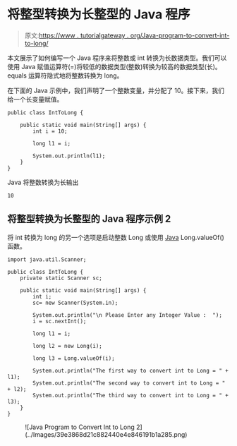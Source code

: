 # 将整型转换为长整型的 Java 程序

> 原文:[https://www . tutorialgateway . org/Java-program-to-convert-int-to-long/](https://www.tutorialgateway.org/java-program-to-convert-int-to-long/)

本文展示了如何编写一个 Java 程序来将整数或 int 转换为长数据类型。我们可以使用 Java 赋值运算符(=)将较低的数据类型(整数)转换为较高的数据类型(长)。equals 运算符隐式地将整数转换为 long。

在下面的 Java 示例中，我们声明了一个整数变量，并分配了 10。接下来，我们给一个长变量赋值。

```
public class IntToLong {

	public static void main(String[] args) {
		int i = 10;

		long l1 = i;

		System.out.println(l1);
	}
}
```

Java 将整数转换为长输出

```
10
```

## 将整型转换为长整型的 Java 程序示例 2

将 int 转换为 long 的另一个选项是启动整数 Long 或使用 [Java](https://www.tutorialgateway.org/java-tutorial/) Long.valueOf()函数。

```
import java.util.Scanner;

public class IntToLong {
	private static Scanner sc;

	public static void main(String[] args) {
		int i;
		sc= new Scanner(System.in);

		System.out.println("\n Please Enter any Integer Value :  ");
		i = sc.nextInt();

		long l1 = i;

		long l2 = new Long(i);

		long l3 = Long.valueOf(i);

		System.out.println("The first way to convert int to Long = " + l1);
		System.out.println("The second way to convert int to Long = " + l2);
		System.out.println("The third way to convert int to Long = " + l3);
	}
}
```

<figure class="wp-block-image size-large">![Java Program to Convert Int to Long 2](../Images/39e3868d21c882440e4e846191b1a285.png)</figure>